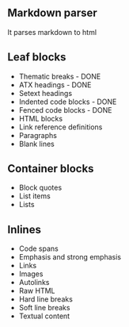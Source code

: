 ## Markdown parser

It parses markdown to html

## Leaf blocks
 - Thematic breaks - DONE
 - ATX headings - DONE
 - Setext headings
 - Indented code blocks - DONE
 - Fenced code blocks - DONE
 - HTML blocks
 - Link reference definitions
 - Paragraphs
 - Blank lines

## Container blocks
 - Block quotes
 - List items
 - Lists

## Inlines
 - Code spans
 - Emphasis and strong emphasis
 - Links
 - Images
 - Autolinks
 - Raw HTML
 - Hard line breaks
 - Soft line breaks
 - Textual content